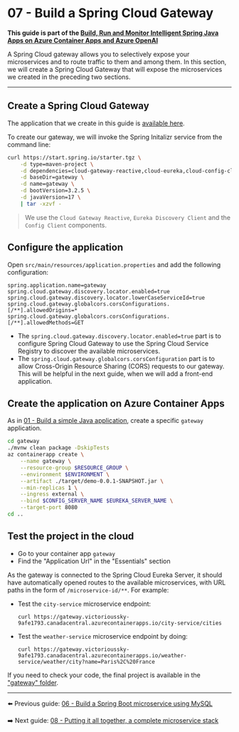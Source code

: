 # 07 - Build a Spring Cloud Gateway

__This guide is part of the [Build, Run and Monitor Intelligent Spring Java Apps on Azure Container Apps and Azure OpenAI](../README.md)__

A Spring Cloud gateway allows you to selectively expose your microservices and to route traffic to them and among them. In this section, we will create a Spring Cloud Gateway that will expose the microservices we created in the preceding two sections.

---

## Create a Spring Cloud Gateway

The application that we create in this guide is [available here](gateway/).

To create our gateway, we will invoke the Spring Initalizr service from the command line:

```bash
curl https://start.spring.io/starter.tgz \
    -d type=maven-project \
    -d dependencies=cloud-gateway-reactive,cloud-eureka,cloud-config-client \
    -d baseDir=gateway \
    -d name=gateway \
    -d bootVersion=3.2.5 \
    -d javaVersion=17 \
    | tar -xzvf -
```

> We use the `Cloud Gateway Reactive`, `Eureka Discovery Client` and the `Config Client` components.

## Configure the application

Open `src/main/resources/application.properties` and add the following configuration:

```properties
spring.application.name=gateway
spring.cloud.gateway.discovery.locator.enabled=true
spring.cloud.gateway.discovery.locator.lowerCaseServiceId=true
spring.cloud.gateway.globalcors.corsConfigurations.[/**].allowedOrigins=*
spring.cloud.gateway.globalcors.corsConfigurations.[/**].allowedMethods=GET
```

- The `spring.cloud.gateway.discovery.locator.enabled=true` part is to configure Spring Cloud Gateway to use the Spring Cloud Service Registry to discover the available microservices.
- The `spring.cloud.gateway.globalcors.corsConfiguration` part is to allow Cross-Origin Resource Sharing (CORS) requests to our gateway. This will be helpful in the next guide, when we will add a front-end application.

## Create the application on Azure Container Apps

As in [01 - Build a simple Java application](../01-build-a-simple-java-application/README.md), create a specific `gateway` application.

```bash
cd gateway
./mvnw clean package -DskipTests
az containerapp create \
    --name gateway \
    --resource-group $RESOURCE_GROUP \
    --environment $ENVIRONMENT \
    --artifact ./target/demo-0.0.1-SNAPSHOT.jar \
    --min-replicas 1 \
    --ingress external \
    --bind $CONFIG_SERVER_NAME $EUREKA_SERVER_NAME \
    --target-port 8080
cd ..
```

## Test the project in the cloud

- Go to your container app `gateway`
- Find the "Application Url" in the "Essentials" section

As the gateway is connected to the Spring Cloud Eureka Server, it should have automatically opened routes to the available microservices, with URL paths in the form of `/microservice-id/**`. For example:

- Test the `city-service` microservice endpoint: 
  ```
  curl https://gateway.victorioussky-9afe1793.canadacentral.azurecontainerapps.io/city-service/cities
  ```
- Test the `weather-service` microservice endpoint by doing: 
  ```
  curl https://gateway.victorioussky-9afe1793.canadacentral.azurecontainerapps.io/weather-service/weather/city?name=Paris%2C%20France
  ```

If you need to check your code, the final project is available in the ["gateway" folder](gateway/).

---

⬅️ Previous guide: [06 - Build a Spring Boot microservice using MySQL](../06-build-a-spring-boot-microservice-using-mysql/README.md)

➡️ Next guide: [08 - Putting it all together, a complete microservice stack](../08-putting-it-all-together-a-complete-microservice-stack/README.md)